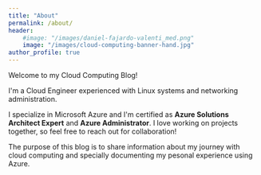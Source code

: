 ```yaml
---
title: "About"
permalink: /about/
header:
    #image: "/images/daniel-fajardo-valenti_med.png"
    image: "/images/cloud-computing-banner-hand.jpg"
author_profile: true
---
```

Welcome to my Cloud Computing Blog!

I'm a Cloud Engineer experienced with Linux systems and networking administration.

I specialize in Microsoft Azure and I'm certified as **Azure Solutions Architect Expert** and **Azure Administrator**. I love working on projects together, so feel free to reach out for collaboration!

The purpose of this blog is to share information about my journey with cloud computing and specially documenting my pesonal experience using Azure.
